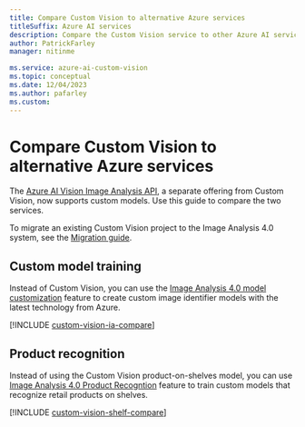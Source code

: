 ```yaml
---
title: Compare Custom Vision to alternative Azure services
titleSuffix: Azure AI services
description: Compare the Custom Vision service to other Azure AI services that offer the same or similar features.
author: PatrickFarley
manager: nitinme

ms.service: azure-ai-custom-vision
ms.topic: conceptual
ms.date: 12/04/2023
ms.author: pafarley
ms.custom: 
---
```


# Compare Custom Vision to alternative Azure services

The [Azure AI Vision Image Analysis API](../../computer-vision/overview-image-analysis.md), a separate offering from Custom Vision, now supports custom models. Use this guide to compare the two services.

To migrate an existing Custom Vision project to the Image Analysis 4.0 system, see the [Migration guide](../../computer-vision/how-to/migrate-from-custom-vision.md).

## Custom model training

Instead of Custom Vision, you can use the [Image Analysis 4.0 model customization](../../computer-vision/how-to/model-customization.md) feature to create custom image identifier models with the latest technology from Azure.

[!INCLUDE [custom-vision-ia-compare](../../computer-vision/includes/custom-vision-ia-compare.md)]

## Product recognition

Instead of using the Custom Vision product-on-shelves model, you can use [Image Analysis 4.0 Product Recogntion](/azure/ai-services/computer-vision/concept-shelf-analysis) feature to train custom models that recognize retail products on shelves.

[!INCLUDE [custom-vision-shelf-compare](../../computer-vision/includes/custom-vision-shelf-compare.md)]

